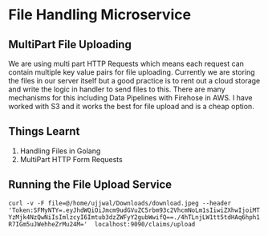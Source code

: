 # File Handling Microservice

## MultiPart File Uploading
We are using multi part HTTP Requests which means each request can contain multiple key value pairs for file uploading. Currently we are storing the files in our server itself but a good practice is to rent out a cloud storage and write the logic in handler to send files to this. There are many mechanisms for this including Data Pipelines with Firehose in AWS. I have worked with S3 and it works the best for file upload and is a cheap option.

## Things Learnt
1. Handling Files in Golang
2. MultiPart HTTP Form Requests

## Running the File Upload Service

`curl -v -F file=@/home/ujjwal/Downloads/download.jpeg --header 'Token:SFMyNTY=.eyJhdWQiOiJmcm9udGVuZC5rbm93c2VhcmNoLm1sIiwiZXhwIjoiMTYzMjk4NzQwNiIsImlzcyI6Imtub3dzZWFyY2gubWwifQ==./4hTLnjLW1tt5tdHAq6hph1R7IGm5uJWehheZrMu24M='  localhost:9090/claims/upload `